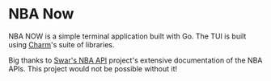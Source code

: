 <h1>NBA Now</h1>

<p> 

NBA NOW is a simple terminal application built with Go. 
The TUI is built using [Charm](https://charm.sh)'s suite of libraries.

Big thanks to [Swar's NBA API](https://github.com/swar/nba_api) project's 
extensive documentation of the NBA APIs. This project would not be possible
without it!
</p>